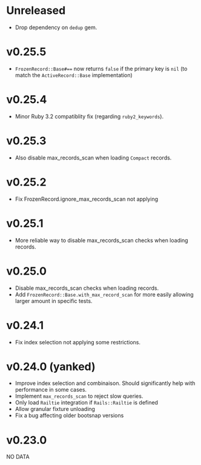 # Unreleased

- Drop dependency on `dedup` gem.

# v0.25.5

- `FrozenRecord::Base#==` now returns `false` if the primary key is `nil` (to match the `ActiveRecord::Base` implementation)

# v0.25.4

- Minor Ruby 3.2 compatiblity fix (regarding `ruby2_keywords`).

# v0.25.3

- Also disable max_records_scan when loading `Compact` records.

# v0.25.2

- Fix FrozenRecord.ignore_max_records_scan not applying

# v0.25.1

- More reliable way to disable max_records_scan checks when loading records.

# v0.25.0

- Disable max_records_scan checks when loading records.
- Add `FrozenRecord::Base.with_max_record_scan` for more easily allowing larger amount in specific tests.

# v0.24.1

- Fix index selection not applying some restrictions.

# v0.24.0 (yanked)

- Improve index selection and combinaison. Should significantly help with performance in some cases.
- Implement `max_records_scan` to reject slow queries.
- Only load `Railtie` integration if `Rails::Railtie` is defined
- Allow granular fixture unloading
- Fix a bug affecting older bootsnap versions

# v0.23.0

NO DATA
